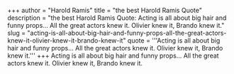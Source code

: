 +++
author = "Harold Ramis"
title = "the best Harold Ramis Quote"
description = "the best Harold Ramis Quote: Acting is all about big hair and funny props... All the great actors knew it. Olivier knew it, Brando knew it."
slug = "acting-is-all-about-big-hair-and-funny-props-all-the-great-actors-knew-it-olivier-knew-it-brando-knew-it"
quote = '''Acting is all about big hair and funny props... All the great actors knew it. Olivier knew it, Brando knew it.'''
+++
Acting is all about big hair and funny props... All the great actors knew it. Olivier knew it, Brando knew it.
